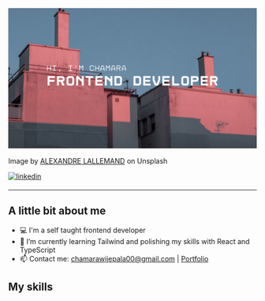 <img src="https://github.com/Chamara-Wijepala/Chamara-Wijepala/blob/main/images/gh-banner.png" />
<p>Image by <a href="https://unsplash.com/@alexandrelallemand" target="_blank">ALEXANDRE LALLEMAND</a> on Unsplash</p>

<a href="https://www.linkedin.com/in/chamara-wijepala" target="_blank">
<img src=https://img.shields.io/badge/linkedin-%231E77B5.svg?&style=for-the-badge&logo=linkedin&logoColor=white alt=linkedin style="margin-bottom: 5px"/>
</a>

---

## A little bit about me

- 💻 I'm a self taught frontend developer
- 🌱 I’m currently learning Tailwind and polishing my skills with React and TypeScript
- 📫 Contact me: chamarawijepala00@gmail.com | [Portfolio](https://chamara-wijepala.onrender.com/)

## My skills

<img align="left" alt="" width="50px" src="https://cdn.jsdelivr.net/gh/devicons/devicon/icons/html5/html5-original.svg" />
<img align="left" alt="" width="50px" src="https://cdn.jsdelivr.net/gh/devicons/devicon/icons/css3/css3-original.svg" />
<img align="left" alt="" width="50px" src="https://cdn.jsdelivr.net/gh/devicons/devicon/icons/javascript/javascript-original.svg" />
<img align="left" alt="" width="50px" src="https://cdn.jsdelivr.net/gh/devicons/devicon/icons/typescript/typescript-original.svg" />
<img align="left" alt="" width="50px" src="https://cdn.jsdelivr.net/gh/devicons/devicon/icons/react/react-original.svg" />
<img align="left" alt="" width="50px" src="https://cdn.jsdelivr.net/gh/devicons/devicon/icons/firebase/firebase-plain.svg" />
